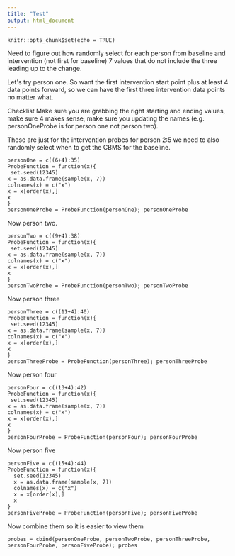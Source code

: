 ```yaml
---
title: "Test"
output: html_document
---
```


```{r setup, include=FALSE}
knitr::opts_chunk$set(echo = TRUE)
```
Need to figure out how randomly select for each person from baseline and intervention (not first for baseline) 7 values that do not include the three leading up to the change.

Let's try person one.  So want the first intervention start point plus at least 4 data points forward, so we can have the first three intervention data points no matter what.

Checklist
Make sure you are grabbing the right starting and ending values, make sure 4 makes sense, make sure you updating the names (e.g. personOneProbe is for person one not person two).

These are just for the intervention probes for person 2:5 we need to also randomly select when to get the CBMS for the baseline.
```{r}
personOne = c((6+4):35)
ProbeFunction = function(x){
 set.seed(12345)
x = as.data.frame(sample(x, 7))
colnames(x) = c("x")
x = x[order(x),]
x
}
personOneProbe = ProbeFunction(personOne); personOneProbe
```
Now person two.  
```{r}
personTwo = c((9+4):38)
ProbeFunction = function(x){
 set.seed(12345)
x = as.data.frame(sample(x, 7))
colnames(x) = c("x")
x = x[order(x),]
x
}
personTwoProbe = ProbeFunction(personTwo); personTwoProbe
```
Now person three 
```{r}
personThree = c((11+4):40)
ProbeFunction = function(x){
 set.seed(12345)
x = as.data.frame(sample(x, 7))
colnames(x) = c("x")
x = x[order(x),]
x
}
personThreeProbe = ProbeFunction(personThree); personThreeProbe
```
Now person four
```{r}
personFour = c((13+4):42)
ProbeFunction = function(x){
 set.seed(12345)
x = as.data.frame(sample(x, 7))
colnames(x) = c("x")
x = x[order(x),]
x
}
personFourProbe = ProbeFunction(personFour); personFourProbe
```
Now person five
```{r}
personFive = c((15+4):44)
ProbeFunction = function(x){
  set.seed(12345)
  x = as.data.frame(sample(x, 7))
  colnames(x) = c("x")
  x = x[order(x),]
  x
}
personFiveProbe = ProbeFunction(personFive); personFiveProbe
```
Now combine them so it is easier to view them
```{r}
probes = cbind(personOneProbe, personTwoProbe, personThreeProbe, personFourProbe, personFiveProbe); probes

```


